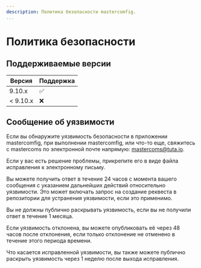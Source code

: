 ```yaml
---
description: Политика безопасности mastercomfig.
...
```


# Политика безопасности

## Поддерживаемые версии

| Версия    | Поддержка          |
| --------- | ------------------ |
| 9.10.x     | :white_check_mark: |
| < 9.10.x   | :x:                |

## Сообщение об уязвимости

Если вы обнаружите уязвимость безопасности в приложении mastercomfig, при выполнении mastercomfig,
или что-то еще, свяжитесь с mastercoms по электронной почте напрямую: [mastercoms@tuta.io](mailto:mastercoms@tuta.io).

Если у вас есть решение проблемы, прикрепите его в виде файла исправления к электронному письму.

Вы можете получить ответ в течение 24 часов с момента вашего сообщения с указанием дальнейших действий
относительно уязвимости. Это может включать запрос на создание реквеста в репозитории для
устранения уязвимости, если это применимо.

Вы не должны публично раскрывать уязвимость, если вы не получили ответ в течение 1 месяца.

Если уязвимость отклонена, вы можете опубликовать её через 48 часов после отклонения, если только
отклонение не отменено в течение этого периода времени.

Что касается исправленной уязвимости, вы также можете публично раскрыть уязвимость через 1 неделю
после выхода исправления.
